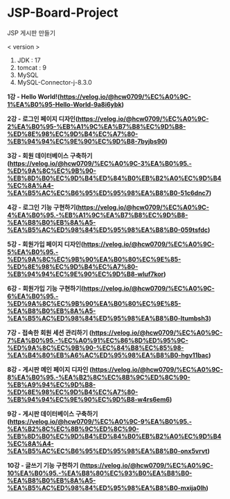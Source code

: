 # JSP-Board-Project
JSP 게시판 만들기

< version >
1. JDK : 17
2. tomcat : 9
3. MySQL
4. MySQL-Connector-j-8.3.0

**1강 - Hello World!(https://velog.io/@hcw0709/%EC%A0%9C-1%EA%B0%95-Hello-World-9a8i6ybk)**

**2강 - 로그인 페이지 디자인(https://velog.io/@hcw0709/%EC%A0%9C-2%EA%B0%95-%EB%A1%9C%EA%B7%B8%EC%9D%B8-%ED%8E%98%EC%9D%B4%EC%A7%80-%EB%94%94%EC%9E%90%EC%9D%B8-7byjbs90)**

**3강 - 회원 데이터베이스 구축하기(https://velog.io/@hcw0709/%EC%A0%9C-3%EA%B0%95.-%ED%9A%8C%EC%9B%90-%EB%8D%B0%EC%9D%B4%ED%84%B0%EB%B2%A0%EC%9D%B4%EC%8A%A4-%EA%B5%AC%EC%B6%95%ED%95%98%EA%B8%B0-51c6dnc7)**

**4강 - 로그인 기능 구현하기(https://velog.io/@hcw0709/%EC%A0%9C-4%EA%B0%95.-%EB%A1%9C%EA%B7%B8%EC%9D%B8-%EA%B8%B0%EB%8A%A5-%EA%B5%AC%ED%98%84%ED%95%98%EA%B8%B0-059tsfdc)**

**5강 - 회원가입 페이지 디자인(https://velog.io/@hcw0709/%EC%A0%9C-5%EA%B0%95.-%ED%9A%8C%EC%9B%90%EA%B0%80%EC%9E%85-%ED%8E%98%EC%9D%B4%EC%A7%80-%EB%94%94%EC%9E%90%EC%9D%B8-wluf7kor)**

**6강 - 회원가입 기능 구현하기(https://velog.io/@hcw0709/%EC%A0%9C-6%EA%B0%95.-%ED%9A%8C%EC%9B%90%EA%B0%80%EC%9E%85-%EA%B8%B0%EB%8A%A5-%EA%B5%AC%ED%98%84%ED%95%98%EA%B8%B0-ltumbsh3)**

**7강 - 접속한 회원 세션 관리하기 (https://velog.io/@hcw0709/%EC%A0%9C-7%EA%B0%95.-%EC%A0%91%EC%86%8D%ED%95%9C-%ED%9A%8C%EC%9B%90-%EC%84%B8%EC%85%98-%EA%B4%80%EB%A6%AC%ED%95%98%EA%B8%B0-hgv11bac)**

**8강 - 게시판 메인 페이지 디자인 (https://velog.io/@hcw0709/%EC%A0%9C-8%EA%B0%95.-%EA%B2%8C%EC%8B%9C%ED%8C%90-%EB%A9%94%EC%9D%B8-%ED%8E%98%EC%9D%B4%EC%A7%80-%EB%94%94%EC%9E%90%EC%9D%B8-w4rs6em6)**

**9강 - 게시판 데이터베이스 구축하기 (https://velog.io/@hcw0709/%EC%A0%9C-9%EA%B0%95.-%EA%B2%8C%EC%8B%9C%ED%8C%90-%EB%8D%B0%EC%9D%B4%ED%84%B0%EB%B2%A0%EC%9D%B4%EC%8A%A4-%EA%B5%AC%EC%B6%95%ED%95%98%EA%B8%B0-onx5vrvt)**

**10강 - 글쓰기 기능 구현하기 (https://velog.io/@hcw0709/%EC%A0%9C-10%EA%B0%95.-%EA%B8%80%EC%93%B0%EA%B8%B0-%EA%B8%B0%EB%8A%A5-%EA%B5%AC%ED%98%84%ED%95%98%EA%B8%B0-mxija0lh)**
